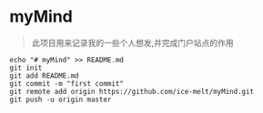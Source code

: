 # myMind 
> 此项目用来记录我的一些个人想发,并完成门户站点的作用



    echo "# myMind" >> README.md
    git init
    git add README.md
    git commit -m "first commit"
    git remote add origin https://github.com/ice-melt/myMind.git
    git push -u origin master